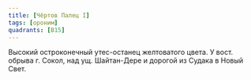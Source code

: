 ```yaml
---
title: [Чёртов Палец I]
tags: [ороним]
quadrants: [В15]
---
```


Высокий остроконечный утес-останец желтоватого цвета. У вост. обрыва г. Сокол,
над ущ. Шайтан-Дере и дорогой из Судака в Новый Свет.
